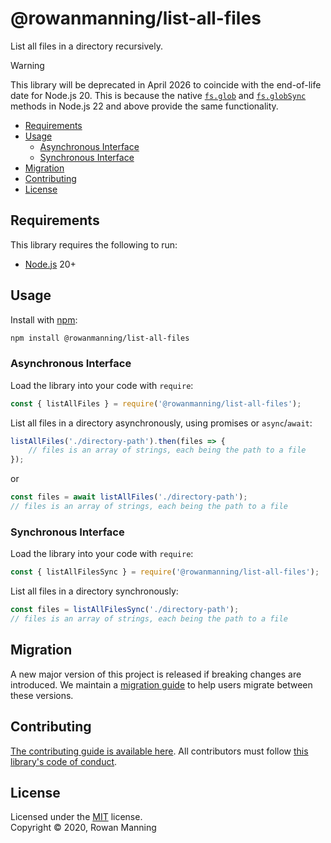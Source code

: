 
# @rowanmanning/list-all-files

List all files in a directory recursively.

> [!WARNING]
> This library will be deprecated in April 2026 to coincide with the end-of-life date for Node.js 20. This is because the native [`fs.glob`](https://nodejs.org/api/fs.html#fspromisesglobpattern-options) and [`fs.globSync`](https://nodejs.org/api/fs.html#fsglobsyncpattern-options) methods in Node.js 22 and above provide the same functionality.

* [Requirements](#requirements)
* [Usage](#usage)
  * [Asynchronous Interface](#asynchronous-interface)
  * [Synchronous Interface](#synchronous-interface)
* [Migration](#migration)
* [Contributing](#contributing)
* [License](#license)


## Requirements

This library requires the following to run:

  * [Node.js](https://nodejs.org/) 20+


## Usage

Install with [npm](https://www.npmjs.com/):

```sh
npm install @rowanmanning/list-all-files
```

### Asynchronous Interface

Load the library into your code with `require`:

```js
const { listAllFiles } = require('@rowanmanning/list-all-files');
```

List all files in a directory asynchronously, using promises or `async`/`await`:

```js
listAllFiles('./directory-path').then(files => {
    // files is an array of strings, each being the path to a file
});
```

or

```js
const files = await listAllFiles('./directory-path');
// files is an array of strings, each being the path to a file
```

### Synchronous Interface

Load the library into your code with `require`:

```js
const { listAllFilesSync } = require('@rowanmanning/list-all-files');
```

List all files in a directory synchronously:

```js
const files = listAllFilesSync('./directory-path');
// files is an array of strings, each being the path to a file
```


## Migration

A new major version of this project is released if breaking changes are introduced. We maintain a [migration guide](docs/migration.md) to help users migrate between these versions.


## Contributing

[The contributing guide is available here](docs/contributing.md). All contributors must follow [this library's code of conduct](docs/code_of_conduct.md).


## License

Licensed under the [MIT](LICENSE) license.<br/>
Copyright &copy; 2020, Rowan Manning
